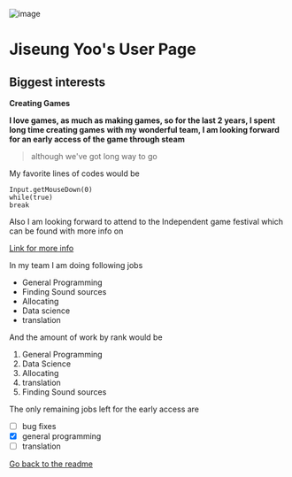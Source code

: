 ![image](https://user-images.githubusercontent.com/103233907/193591491-7cbd4694-d861-4189-949f-91ab21bbf2a2.png)
# Jiseung Yoo's User Page

## Biggest interests
**Creating Games**

**I love games, as much as making games, so for the last 2 years, I spent long time creating games**
**with my wonderful team, I am looking forward for an early access of the game through steam**

> although we've got long way to go

My favorite lines of codes would be

```
Input.getMouseDown(0)
while(true)
break
```
Also I am looking forward to attend to the Independent game festival which can be found with more info on

[Link for more info](https://igf.com/)

In my team I am doing following jobs
- General Programming
- Finding Sound sources
- Allocating 
- Data science
- translation

And the amount of work by rank would be
1. General Programming
2. Data Science
3. Allocating
4. translation
5. Finding Sound sources

The only remaining jobs left for the early access are

-[ ] bug fixes
-[x] general programming
-[ ] translation

[Go back to the readme](./README.md)
